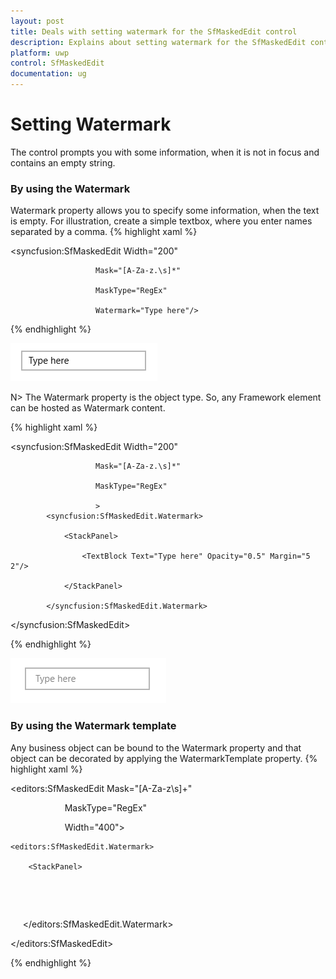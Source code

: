 ```yaml
---
layout: post
title: Deals with setting watermark for the SfMaskedEdit control
description: Explains about setting watermark for the SfMaskedEdit control
platform: uwp
control: SfMaskedEdit
documentation: ug
---
```


# Setting Watermark

The control prompts you with some information, when it is not in focus and contains an empty string.

### By using the Watermark

Watermark property allows you to specify some information, when the text is empty. For illustration, create a simple textbox, where you enter names separated by a comma.
{% highlight xaml %}

 <syncfusion:SfMaskedEdit Width="200" 

                       Mask="[A-Za-z.\s]*"

                       MaskType="RegEx"

                       Watermark="Type here"/>

{% endhighlight %}

![](Watermark_images/Watermark_img1.png)

N> The Watermark property is the object type. So, any Framework element can be hosted as Watermark content.

{% highlight xaml %}

<syncfusion:SfMaskedEdit Width="200" 

                       Mask="[A-Za-z.\s]*"

                       MaskType="RegEx"

                       >
            <syncfusion:SfMaskedEdit.Watermark>

                <StackPanel>

                    <TextBlock Text="Type here" Opacity="0.5" Margin="5 2"/>

                </StackPanel>

            </syncfusion:SfMaskedEdit.Watermark>
            
 </syncfusion:SfMaskedEdit>

{% endhighlight %}

![](Watermark_images/Watermark_img3.png)



### By using the Watermark template

Any business object can be bound to the Watermark property and that object can be decorated by applying the WatermarkTemplate property.
{% highlight xaml %}

<editors:SfMaskedEdit Mask="[A-Za-z\s]+" 

                      MaskType="RegEx"

                      Width="400">

	<editors:SfMaskedEdit.Watermark>

		<StackPanel>

            <TextBlock Text="{Binding PromptText}" Opacity="0.5" Margin="5 2"/>

        </StackPanel>

     </editors:SfMaskedEdit.Watermark>

</editors:SfMaskedEdit>

{% endhighlight %}

